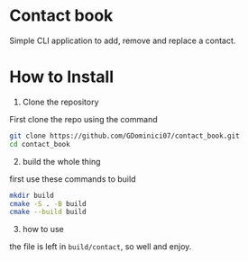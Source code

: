 # Contact book

Simple CLI application to add, remove and replace a contact.

# How to Install

1. Clone the repository

First clone the repo using the command

```bash
git clone https://github.com/GDominici07/contact_book.git
cd contact_book
```

2. build the whole thing

first use these commands to build

```bash
mkdir build
cmake -S . -B build
cmake --build build
```

3. how to use

the file is left in `build/contact`, so well and enjoy.


